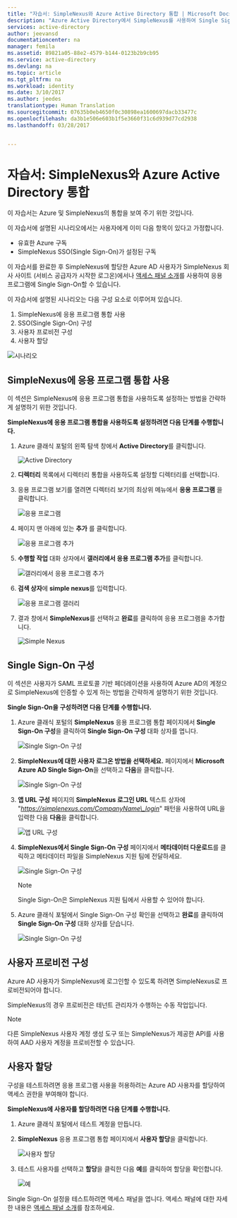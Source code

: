 ```yaml
---
title: "자습서: SimpleNexus와 Azure Active Directory 통합 | Microsoft Docs"
description: "Azure Active Directory에서 SimpleNexus를 사용하여 Single Sign-On, 자동화된 프로비전 등을 사용하도록 설정하는 방법을 알아봅니다."
services: active-directory
author: jeevansd
documentationcenter: na
manager: femila
ms.assetid: 89821a05-88e2-4579-b144-0123b2b9cb95
ms.service: active-directory
ms.devlang: na
ms.topic: article
ms.tgt_pltfrm: na
ms.workload: identity
ms.date: 3/10/2017
ms.author: jeedes
translationtype: Human Translation
ms.sourcegitcommit: 07635b0eb4650f0c30898ea1600697dacb33477c
ms.openlocfilehash: da3b1e506e603b1f5e3660f31c6d939d77cd2938
ms.lasthandoff: 03/28/2017


---
```

# <a name="tutorial-azure-active-directory-integration-with-simplenexus"></a>자습서: SimpleNexus와 Azure Active Directory 통합
이 자습서는 Azure 및 SimpleNexus의 통합을 보여 주기 위한 것입니다.  

이 자습서에 설명된 시나리오에서는 사용자에게 이미 다음 항목이 있다고 가정합니다.

* 유효한 Azure 구독
* SimpleNexus SSO(Single Sign-On)가 설정된 구독

이 자습서를 완료한 후 SimpleNexus에 할당한 Azure AD 사용자가 SimpleNexus 회사 사이트 (서비스 공급자가 시작한 로그온)에서나 [액세스 패널 소개](active-directory-saas-access-panel-introduction.md)를 사용하여 응용 프로그램에 Single Sign-On할 수 있습니다.

이 자습서에 설명된 시나리오는 다음 구성 요소로 이루어져 있습니다.

1. SimpleNexus에 응용 프로그램 통합 사용
2. SSO(Single Sign-On) 구성 
3. 사용자 프로비전 구성
4. 사용자 할당

![시나리오](./media/active-directory-saas-simplenexus-tutorial/IC785893.png "시나리오")

## <a name="enabling-the-application-integration-for-simplenexus"></a>SimpleNexus에 응용 프로그램 통합 사용
이 섹션은 SimpleNexus에 응용 프로그램 통합을 사용하도록 설정하는 방법을 간략하게 설명하기 위한 것입니다.

**SimpleNexus에 응용 프로그램 통합을 사용하도록 설정하려면 다음 단계를 수행합니다.**

1. Azure 클래식 포털의 왼쪽 탐색 창에서 **Active Directory**를 클릭합니다.
   
    ![Active Directory](./media/active-directory-saas-simplenexus-tutorial/IC700993.png "Active Directory")

2. **디렉터리** 목록에서 디렉터리 통합을 사용하도록 설정할 디렉터리를 선택합니다.

3. 응용 프로그램 보기를 열려면 디렉터리 보기의 최상위 메뉴에서 **응용 프로그램** 을 클릭합니다.
   
    ![응용 프로그램](./media/active-directory-saas-simplenexus-tutorial/IC700994.png "응용 프로그램")

4. 페이지 맨 아래에 있는 **추가** 를 클릭합니다.
   
    ![응용 프로그램 추가](./media/active-directory-saas-simplenexus-tutorial/IC749321.png "응용 프로그램 추가")

5. **수행할 작업** 대화 상자에서 **갤러리에서 응용 프로그램 추가**를 클릭합니다.
   
    ![갤러리에서 응용 프로그램 추가](./media/active-directory-saas-simplenexus-tutorial/IC749322.png "갤러리에서 응용 프로그램 추가")

6. **검색 상자**에 **simple nexus**를 입력합니다.
   
    ![응용 프로그램 갤러리](./media/active-directory-saas-simplenexus-tutorial/IC785894.png "응용 프로그램 갤러리")

7. 결과 창에서 **SimpleNexus**를 선택하고 **완료**를 클릭하여 응용 프로그램을 추가합니다.
   
    ![Simple Nexus](./media/active-directory-saas-simplenexus-tutorial/IC809578.png "Simple Nexus")
   
## <a name="configure-single-sign-on"></a>Single Sign-On 구성

이 섹션은 사용자가 SAML 프로토콜 기반 페더레이션을 사용하여 Azure AD의 계정으로 SimpleNexus에 인증할 수 있게 하는 방법을 간략하게 설명하기 위한 것입니다.

**Single Sign-On을 구성하려면 다음 단계를 수행합니다.**

1. Azure 클래식 포털의 **SimpleNexus** 응용 프로그램 통합 페이지에서 **Single Sign-On 구성**을 클릭하여 **Single Sign-On 구성** 대화 상자를 엽니다.
   
    ![Single Sign-On 구성](./media/active-directory-saas-simplenexus-tutorial/IC785896.png "Single Sign-On 구성")

2. **SimpleNexus에 대한 사용자 로그온 방법을 선택하세요.** 페이지에서 **Microsoft Azure AD Single Sign-On**을 선택하고 **다음**을 클릭합니다.
   
    ![Single Sign-On 구성](./media/active-directory-saas-simplenexus-tutorial/IC785897.png "Single Sign-On 구성")

3. **앱 URL 구성** 페이지의 **SimpleNexus 로그인 URL** 텍스트 상자에 "*https://simplenexus.com/CompanyName\_login*" 패턴을 사용하여 URL을 입력한 다음 **다음**을 클릭합니다.
   
    ![앱 URL 구성](./media/active-directory-saas-simplenexus-tutorial/IC786904.png "앱 URL 구성")

4. **SimpleNexus에서 Single Sign-On 구성** 페이지에서 **메타데이터 다운로드**를 클릭하고 메타데이터 파일을 SimpleNexus 지원 팀에 전달하세요.
   
    ![Single Sign-On 구성](./media/active-directory-saas-simplenexus-tutorial/IC785899.png "Single Sign-On 구성")
   
    >[!NOTE]
    >Single Sign-On은 SimpleNexus 지원 팀에서 사용할 수 있어야 합니다. 
    > 

5. Azure 클래식 포털에서 Single Sign-On 구성 확인을 선택하고 **완료**를 클릭하여 **Single Sign-On 구성** 대화 상자를 닫습니다.
   
    ![Single Sign-On 구성](./media/active-directory-saas-simplenexus-tutorial/IC785900.png "Single Sign-On 구성")
   
## <a name="configure-user-provisioning"></a>사용자 프로비전 구성

Azure AD 사용자가 SimpleNexus에 로그인할 수 있도록 하려면 SimpleNexus로 프로비전되어야 합니다.

SimpleNexus의 경우 프로비전은 테넌트 관리자가 수행하는 수동 작업입니다.

>[!NOTE]
>다른 SimpleNexus 사용자 계정 생성 도구 또는 SimpleNexus가 제공한 API를 사용하여 AAD 사용자 계정을 프로비전할 수 있습니다. 
> 

## <a name="assign-users"></a>사용자 할당
구성을 테스트하려면 응용 프로그램 사용을 허용하려는 Azure AD 사용자를 할당하여 액세스 권한을 부여해야 합니다.

**SimpleNexus에 사용자를 할당하려면 다음 단계를 수행합니다.**

1. Azure 클래식 포털에서 테스트 계정을 만듭니다.
2. **SimpleNexus** 응용 프로그램 통합 페이지에서 **사용자 할당**을 클릭합니다.
   
    ![사용자 할당](./media/active-directory-saas-simplenexus-tutorial/IC785901.png "사용자 할당")

3. 테스트 사용자를 선택하고 **할당**을 클릭한 다음 **예**를 클릭하여 할당을 확인합니다.
   
    ![예](./media/active-directory-saas-simplenexus-tutorial/IC767830.png "예")

Single Sign-On 설정을 테스트하려면 액세스 패널을 엽니다. 액세스 패널에 대한 자세한 내용은 [액세스 패널 소개](active-directory-saas-access-panel-introduction.md)를 참조하세요.


